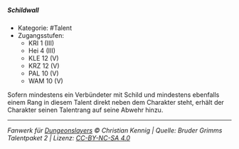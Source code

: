 <!---
Dies ist ein Fanwerk für DUNGEONSLAYERS © von Christian Kennig

Quellen:      [Bruder Grimms Talentpaket 2](https://www.f-space.de/ds4/downloads.html)
              [Talentbeschreibungen](https://www.f-space.de/ds4/tools-talentcards.html)
License:      [CC-BY-NC-SA 4.0](https://creativecommons.org/licenses/by-nc-sa/4.0/deed.de)
Richtlinien:  [Fanwerkrichtlinien](https://www.dungeonslayers.net/fanwerk-richtlinien/)
Autor:        Zauberlehrling
-->

##### Schildwall

- Kategorie: #Talent
- Zugangsstufen:
  - KRI 1 (III)
  - Hei 4 (III)
  - KLE 12 (V)
  - KRZ 12 (V)
  - PAL 10 (V)
  - WAM 10 (V)

Sofern mindestens ein Verbündeter mit Schild und mindestens ebenfalls einem Rang in diesem Talent direkt neben dem Charakter steht, erhält der Charakter seinen Talentrang auf seine Abwehr hinzu.

---

_Fanwerk für [Dungeonslayers](https://www.dungeonslayers.net/) © Christian Kennig | Quelle: Bruder Grimms Talentpaket 2 | Lizenz: [CC-BY-NC-SA 4.0](https://creativecommons.org/licenses/by-nc-sa/4.0/deed.de)_

